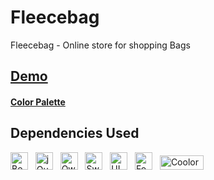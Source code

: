 # Fleecebag
Fleecebag - Online store for shopping Bags
<h2><a href="https://dakshayahuja.github.io/Fleecebag/">Demo</a>


<h4><a href="https://coolors.co/palette/ffcdb2-ffb4a2-e5989b-b5838d-6d6875">Color Palette</a>

<h2>Dependencies Used</h2>
<a href="https://getbootstrap.com/"><img src="https://upload.wikimedia.org/wikipedia/commons/thumb/b/b2/Bootstrap_logo.svg/1024px-Bootstrap_logo.svg.png?20210507000024" alt="Bootstrap" height="28"></a> &nbsp;
<a href="https://jquery.com/"><img src="https://user-images.githubusercontent.com/63056801/190454853-d80c3d52-c298-4c8f-ad75-fbc8ebf891e7.png" alt="jQuery" height="28"/></a> &nbsp;
<a href="https://owlcarousel2.github.io/OwlCarousel2/index.html/"><img src="https://ps.w.org/simple-owl-carousel/assets/icon-256x256.png?rev=1839276" alt="Owl Carousel" height="28"></a> &nbsp;
<a href="https://sweetalert2.github.io/"><img src="https://github.com/sweetalert2/sweetalert2/blob/29ba6b03e458880890d508fc9880cbff1afe16db/assets/swal2-logo.png" alt="Sweet Alert 2" height="28"></a> &nbsp;
<a href="https://uigradients.com/"><img src="https://user-images.githubusercontent.com/63056801/190453489-9cf7118e-a04f-437d-a7dc-e46d9081c9fa.png" alt="UI Gradients" height="28"></a> &nbsp;
<a href="https://fontawesome.com/"><img src="https://user-images.githubusercontent.com/63056801/190450169-3380571f-9254-44d6-a92b-9bc03d7a243b.png" alt="Font Awesome" height="28"></a> &nbsp;
<a href="https://coolors.co/"><img src="https://user-images.githubusercontent.com/63056801/190455256-50cf17a5-034f-4a12-a384-2cfc97be66dd.svg" alt="Coolors.co" height="23" width="70"/></a> &nbsp;
